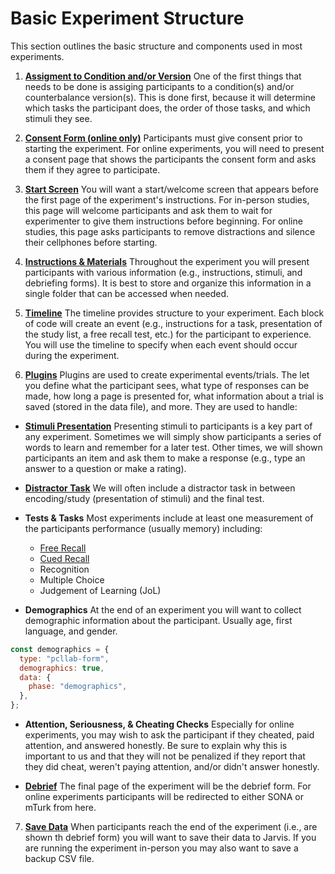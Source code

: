 # Basic Experiment Structure

This section outlines the basic structure and components used in most experiments.

1. **[Assigment to Condition and/or Version](counterbalence.md)**
One of the first things that needs to be done is assiging participants to a condition(s) and/or counterbalance version(s). This is done first, because it will determine which tasks the participant does, the order of those tasks, and which stimuli they see. 

2. **[Consent Form (online only)](materials/#consent.md)**
Participants must give consent prior to starting the experiment. For online experiments, you will need to present a consent page that shows the participants the consent form and asks them if they agree to participate.   

3. **[Start Screen](starting.md)**
You will want a start/welcome screen that appears before the first page of the experiment's instructions. For in-person studies, this page will welcome participants and ask them to wait for experimenter to give them instructions before beginning. For online studies, this page asks participants to remove distractions and silence their cellphones before starting. 

4. **[Instructions & Materials](materials.md)**
Throughout the experiment you will present participants with various information (e.g., instructions, stimuli, and debriefing forms). It is best to store and organize this information in a single folder that can be accessed when needed.

5. **[Timeline](timeline.md)**
The timeline provides structure to your experiment. Each block of code will create an event (e.g., instructions for a task, presentation of the study list, a free recall test, etc.) for the participant to experience. You will use the timeline to specify when each event should occur during the experiment. 

6. **[Plugins](plugins.md)** 
Plugins are used to create experimental events/trials. The let you define what the participant sees, what type of responses can be made, how long a page is presented for, what information about a trial is saved (stored in the data file), and more. They are used to handle:

  - **[Stimuli Presentation](study-list.md)**
  Presenting stimuli to participants is a key part of any experiment. Sometimes we will simply show participants a series of words to learn and remember for a later test. Other times, we will shown participants an item and ask them to make a response (e.g., type an answer to a question or make a rating). 

  - **[Distractor Task](distractor.md)**
  We will often include a distractor task in between encoding/study (presentation of stimuli) and the final test.  

  - **Tests & Tasks**
  Most experiments include at least one measurement of the participants performance (usually memory) including:
    - [Free Recall](free-recall.md)
    - [Cued Recall](cued-recall.md)
    - Recognition
    - Multiple Choice
    - Judgement of Learning (JoL)

  - **Demographics**
  At the end of an experiment you will want to collect demographic information about the participant. Usually age, first language, and gender.

  ```js
  const demographics = {
    type: "pcllab-form",
    demographics: true,
    data: {
      phase: "demographics",
    },
  };
  ```

  - **Attention, Seriousness, & Cheating Checks** 
  Especially for online experiments, you may wish to ask the participant if they cheated, paid attention, and answered honestly. Be sure to explain why this is important to us and that they will not be penalized if they report that they did cheat, weren't paying attention, and/or didn't answer honestly.

  - **[Debrief](materials/#debrief.md)**
  The final page of the experiment will be the debrief form. For online experiments participants will be redirected to either SONA or mTurk from here.

7. **[Save Data](saving-data.md)**
When participants reach the end of the experiment (i.e., are shown th debrief form) you will want to save their data to Jarvis. If you are running the experiment in-person you may also want to save a backup CSV file.







